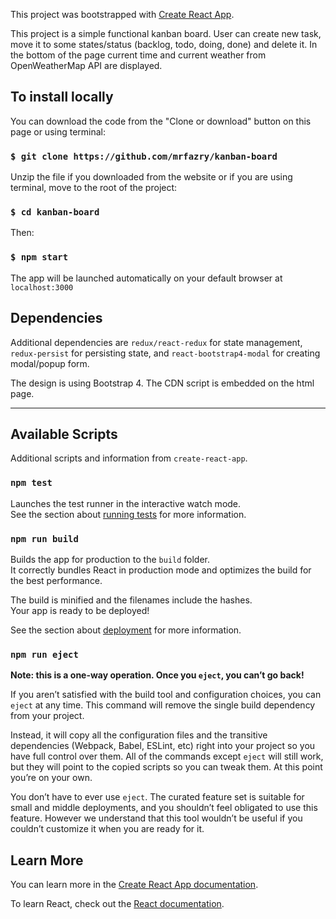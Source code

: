 This project was bootstrapped with [Create React App](https://github.com/facebook/create-react-app).

This project is a simple functional kanban board. User can create new task, move it to some states/status (backlog, todo, doing, done) and delete it.
In the bottom of the page current time and current weather from OpenWeatherMap API are displayed.

## To install locally
You can download the code from the "Clone or download" button on this page or using terminal:
### `$ git clone https://github.com/mrfazry/kanban-board`

Unzip the file if you downloaded from the website or if you are using terminal, move to the root of the project:
### `$ cd kanban-board`

Then:
### `$ npm start`

The app will be launched automatically on your default browser at `localhost:3000`

## Dependencies
Additional dependencies are `redux/react-redux` for state management, `redux-persist` for persisting state, and `react-bootstrap4-modal` for creating modal/popup form.

The design is using Bootstrap 4. The CDN script is embedded on the html page.

_____________________________________

## Available Scripts

Additional scripts and information from `create-react-app`.

### `npm test`

Launches the test runner in the interactive watch mode.<br>
See the section about [running tests](https://facebook.github.io/create-react-app/docs/running-tests) for more information.

### `npm run build`

Builds the app for production to the `build` folder.<br>
It correctly bundles React in production mode and optimizes the build for the best performance.

The build is minified and the filenames include the hashes.<br>
Your app is ready to be deployed!

See the section about [deployment](https://facebook.github.io/create-react-app/docs/deployment) for more information.

### `npm run eject`

**Note: this is a one-way operation. Once you `eject`, you can’t go back!**

If you aren’t satisfied with the build tool and configuration choices, you can `eject` at any time. This command will remove the single build dependency from your project.

Instead, it will copy all the configuration files and the transitive dependencies (Webpack, Babel, ESLint, etc) right into your project so you have full control over them. All of the commands except `eject` will still work, but they will point to the copied scripts so you can tweak them. At this point you’re on your own.

You don’t have to ever use `eject`. The curated feature set is suitable for small and middle deployments, and you shouldn’t feel obligated to use this feature. However we understand that this tool wouldn’t be useful if you couldn’t customize it when you are ready for it.

## Learn More

You can learn more in the [Create React App documentation](https://facebook.github.io/create-react-app/docs/getting-started).

To learn React, check out the [React documentation](https://reactjs.org/).
